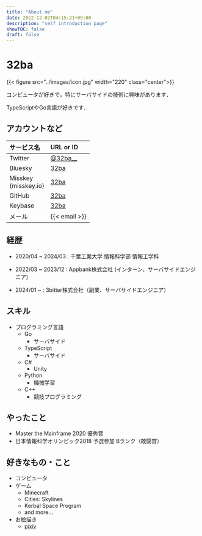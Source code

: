 ```yaml
---
title: "About me"
date: 2022-12-02T04:15:21+09:00
description: "self introduction page"
showTOC: false
draft: false
---
```

# 32ba

{{< figure src="../images/icon.jpg" width="220" class="center">}}

コンピュータが好きで，特にサーバサイドの技術に興味があります．

TypeScriptやGo言語が好きです．

## アカウントなど
| サービス名 | URL or ID |
|:-----------|:----------|
| Twitter    | [@32ba__](https://twitter.com/32ba__) |
| Bluesky    | [32ba](https://bsky.app/profile/32ba.net) |
| Misskey<br>(misskey.io)    | [32ba](https://misskey.io/@32ba) |
| GitHub     | [32ba](https://github.com/32ba) |
| Keybase    | [32ba](https://keybase.io/32ba) |
| メール      | {{< email >}} |

## 経歴
- 2020/04 ~ 2024/03 : 千葉工業大学 情報科学部 情報工学科

- 2022/03 ~ 2023/12 : Appbank株式会社 (インターン、サーバサイドエンジニア)
- 2024/01 ~ : 3bitter株式会社（副業、サーバサイドエンジニア）

## スキル
- プログラミング言語
    - Go
        - サーバサイド
    - TypeScript
        - サーバサイド
    - C#
        - Unity
    - Python
        - 機械学習
    - C++
        - 競技プログラミング

## やったこと
- Master the Mainframe 2020 優秀賞
- 日本情報科学オリンピック2018 予選参加 Bランク（敢闘賞）

## 好きなもの・こと
- コンピュータ
- ゲーム
    - Minecraft
    - Cities: Skylines
    - Kerbal Space Program
    - and more...
- お絵描き
    - [pixiv](https://pixiv.me/32ba)

<!---
## 作ったもの
--->

<!---
## 書いたもの
--->
